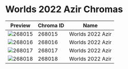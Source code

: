 # Worlds 2022 Azir Chromas

| Preview | Chroma ID | Name |
|---------|-----------|------|
| ![268015](https://raw.communitydragon.org/latest/plugins/rcp-be-lol-game-data/global/default/v1/champion-chroma-images/268/268015.png) | 268015 | Worlds 2022 Azir |
| ![268016](https://raw.communitydragon.org/latest/plugins/rcp-be-lol-game-data/global/default/v1/champion-chroma-images/268/268016.png) | 268016 | Worlds 2022 Azir |
| ![268017](https://raw.communitydragon.org/latest/plugins/rcp-be-lol-game-data/global/default/v1/champion-chroma-images/268/268017.png) | 268017 | Worlds 2022 Azir |
| ![268018](https://raw.communitydragon.org/latest/plugins/rcp-be-lol-game-data/global/default/v1/champion-chroma-images/268/268018.png) | 268018 | Worlds 2022 Azir |